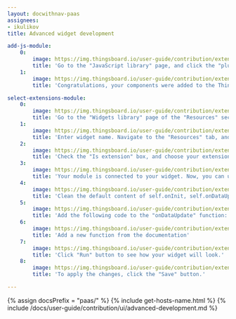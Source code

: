 ```yaml
---
layout: docwithnav-paas
assignees:
- ikulikov
title: Advanced widget development

add-js-module:
    0:
        image: https://img.thingsboard.io/user-guide/contribution/extensions/add-js-module-1-pe.png
        title: 'Go to the "JavaScript library" page, and click the "plus" icon. In the pop-up that opens, select "Extension" in the "JavaScript type" selector, enter title for your module, and drag the file with your compiled components. Then, click "Add".'
    1:
        image: https://img.thingsboard.io/user-guide/contribution/extensions/add-js-module-2-pe.png
        title: 'Congratulations, your components were added to the ThingsBoard!'

select-extensions-module:
    0:
        image: https://img.thingsboard.io/user-guide/contribution/extensions/add-latest-values-widget-1-pe.png
        title: 'Go to the "Widgets library" page of the "Resources" section. Click the "plus" icon in the upper-right corner of the window, and select the "Create new widget" option. Then, select widget type - "Latest widget";'
    1:
        image: https://img.thingsboard.io/user-guide/contribution/extensions/add-latest-values-widget-2-pe.png
        title: 'Enter widget name. Navigate to the "Resources" tab, and click "Add" button;'
    2:
        image: https://img.thingsboard.io/user-guide/contribution/extensions/add-latest-values-widget-3-pe.png
        title: 'Check the "Is extension" box, and choose your extension module from the drop-down menu;'
    3:
        image: https://img.thingsboard.io/user-guide/contribution/extensions/add-latest-values-widget-4-pe.png
        title: 'Your module is connected to your widget. Now, you can use your angular components. Go the "HTML" tab, and add the custom component. In our case it will be "tb-example-table".'
    4:
        image: https://img.thingsboard.io/user-guide/contribution/extensions/add-latest-values-widget-5-pe.png
        title: 'Clean the default content of self.onInit, self.onDataUpdated, self.onResize, self.onDestroy functions'
    5:
        image: https://img.thingsboard.io/user-guide/contribution/extensions/add-latest-values-widget-6-pe.png
        title: 'Add the following code to the "onDataUpdate" function: "self.ctx.$scope.exampleTableComponent.onDataUpdated();"'
    6:
        image: https://img.thingsboard.io/user-guide/contribution/extensions/add-latest-values-widget-7-pe.png
        title: 'Add a new function from the documentation'
    7:
        image: https://img.thingsboard.io/user-guide/contribution/extensions/add-latest-values-widget-8-pe.png
        title: 'Click "Run" button to see how your widget will look.'
    8:
        image: https://img.thingsboard.io/user-guide/contribution/extensions/add-latest-values-widget-9-pe.png
        title: 'To apply the changes, click the "Save" button.'

---
```


{% assign docsPrefix = "paas/" %}
{% include get-hosts-name.html %}
{% include /docs/user-guide/contribution/ui/advanced-development.md %}